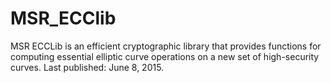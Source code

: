 # MSR_ECClib
MSR ECCLib is an efficient cryptographic library that provides functions for computing essential elliptic curve operations on a new set of high-security curves. Last published: June 8, 2015.
